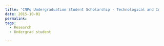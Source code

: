 ```yaml
---
title: 'CNPq Undergraduation Student Scholarship - Technological and Industrial Initiation A'
date: 2015-10-01
permalink: 
tags:
  - Research
  - Undergrad student

---
```

